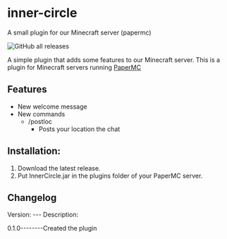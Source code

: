 # inner-circle
A small plugin for our Minecraft server (papermc)

![GitHub all releases](https://img.shields.io/github/downloads/2Lynk/inner-circle/total?color=brightgreen&logo=GitHub)

A simple plugin that adds some features to our Minecraft server.
This is a plugin for Minecraft servers running [PaperMC](https://papermc.io/)

## Features
- New welcome message
- New commands
  - /postloc
    - Posts your location the chat   

## Installation:
1. Download the latest release.
2. Put InnerCircle.jar in the plugins folder of your PaperMC server.


## Changelog

Version: --- Description:

0.1.0--------Created the plugin
